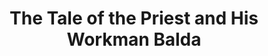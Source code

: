 ---
layout: text
title: The Tale of the Priest and His Workman Balda
source-url: https://docplayer.com/43180266-A-s-pushkin-skazka-o-pope-i-rabotnike-ego-balde-pushkin-the-tale-of-the-priest-and-of-his-workman-balda-translated-by-oliver-elton.html
---